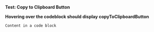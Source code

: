 **Test: Copy to Clipboard Button**

**Hovering over the codeblock should display copyToClipboardButton**

```
Content in a code block
```
